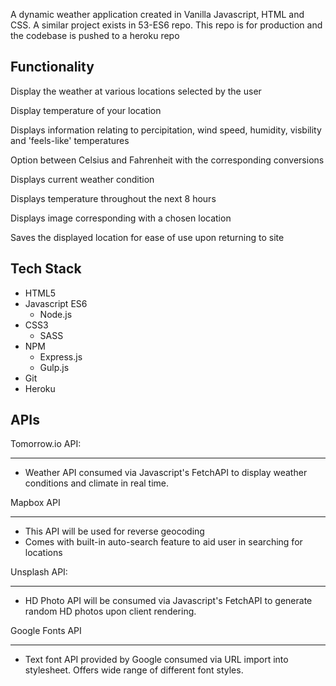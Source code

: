 A dynamic weather application created in Vanilla Javascript, HTML and CSS.
A similar project exists in 53-ES6 repo. This repo is for production and the codebase is pushed to a heroku repo

Functionality
-------------
Display the weather at various locations selected by the user

Display temperature of your location

Displays information relating to percipitation, wind speed, humidity, visbility and 'feels-like' temperatures

Option between Celsius and Fahrenheit with the corresponding conversions

Displays current weather condition

Displays temperature throughout the next 8 hours

Displays image corresponding with a chosen location

Saves the displayed location for ease of use upon returning to site

Tech Stack
------------------------
- HTML5 
- Javascript ES6
    * Node.js
- CSS3
    * SASS
- NPM
    * Express.js
    * Gulp.js
- Git
- Heroku

APIs
------------

Tomorrow.io API:
__________________
- Weather API consumed via Javascript's FetchAPI to display weather conditions and climate in real time.

Mapbox API
__________________
- This API will be used for reverse geocoding 
- Comes with built-in auto-search feature to aid user in searching for locations 

Unsplash API:
__________________
- HD Photo API will be consumed via Javascript's FetchAPI to generate random HD photos upon client rendering.

Google Fonts API
__________________
- Text font API provided by Google consumed via URL import into stylesheet. Offers wide range of different font styles.
